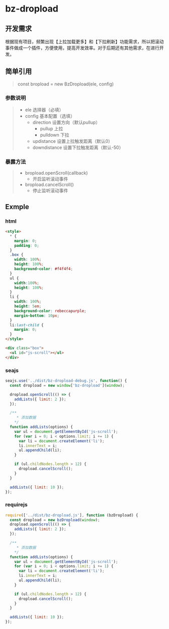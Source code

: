 # bz-dropload
## 开发需求

根据现有项目，频繁出现【上拉加载更多】和【下拉刷新】功能需求，所以把滚动事件做成一个插件，方便使用，提高开发效率。对于后期还有其他需求，在进行开发。

## 简单引用

> const bropload = new BzDropload(ele, config)

### 参数说明

> - ele 选择器（必填）
> - config 基本配置（选填）
>   - direction 设置方向（默认pullup）
>     - pullup 上拉
>     - pulldown 下拉
>   - updistance 设置上拉触发距离（默认0）
>   - downdistance 设置下拉触发距离（默认-50）

### 暴露方法

> - bropload.openScroll(callback) 
>   - 开启监听滚动事件
> - bropload.cancelScroll()
>   - 停止监听滚动事件

## Exmple

### html

``` html
<style>
  * {
    margin: 0;
    padding: 0;
  }
  .box {
    width: 100%;
    height: 100%;
    background-color: #f4f4f4;
  }
  ul {
    width:100%;
    height: 100%;
  }
  li {
    width: 100%;
    height: 5em;
    background-color: rebeccapurple;
    margin-bottom: 10px;
  }
  li:last-child {
    margin: 0;
  }
</style>

<div class="box">
  <ul id="js-scroll"></ul>
</div>
```

### seajs

``` js
seajs.use('../dist/bz-dropload-debug.js', function() {
  const dropload = new window['bz-dropload'](window);

  dropload.openScroll(() => {
    addLists({ limit: 2 });
  });

  /**
     * 添加数据
    */
  function addLists(options) {
    var ul = document.getElementById('js-scroll');
    for (var i = 0; i < options.limit; i += 1) {
      var li = document.createElement('li');
      li.innerText = i;
      ul.appendChild(li);
    }

    if (ul.childNodes.length > 12) {
      dropload.cancelScroll();
    }
  }

  addLists({ limit: 10 });
});
```

### requirejs

```js
require(['../dist/bz-dropload.js'], function (bzDropload) {
  const dropload = new bzDropload(window);
  dropload.openScroll(() => {
    addLists({ limit: 2 });
  });

  /**
     * 添加数据
    */
  function addLists(options) {
    var ul = document.getElementById('js-scroll');
    for (var i = 0; i < options.limit; i += 1) {
      var li = document.createElement('li');
      li.innerText = i;
      ul.appendChild(li);
    }

    if (ul.childNodes.length > 12) {
      dropload.cancelScroll();
    }
  }

  addLists({ limit: 10 });
});
```

